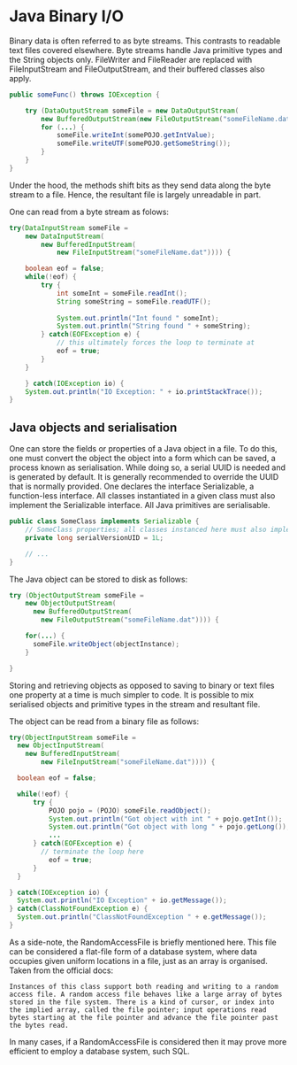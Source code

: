 # Java Binary I/O

Binary data is often referred to as byte streams. This contrasts to readable text files covered elsewhere. Byte streams handle Java primitive types and the String objects only. FileWriter and FileReader are replaced with FileInputStream and FileOutputStream, and their buffered classes also apply.

```java
public someFunc() throws IOException {

    try (DataOutputStream someFile = new DataOutputStream(
        new BufferedOutputStream(new FileOutputStream("someFileName.dat")))) {
        for (...) {
            someFile.writeInt(somePOJO.getIntValue);
            someFile.writeUTF(somePOJO.getSomeString());
        }
    }
}
```

Under the hood, the methods shift bits as they send data along the byte stream to a file. Hence, the resultant file is largely unreadable in part.

One can read from a byte stream as folows:

```java
try(DataInputStream someFile = 
    new DataInputStream(
        new BufferedInputStream(
            new FileInputStream("someFileName.dat")))) {

    boolean eof = false;
    while(!eof) {
        try {
            int someInt = someFile.readInt();
            String someString = someFile.readUTF();
            
            System.out.println("Int found " someInt);
            System.out.println("String found " + someString);            
        } catch(EOFException e) {
            // this ultimately forces the loop to terminate at
            eof = true;
        }
    }

    } catch(IOException io) {
    System.out.println("IO Exception: " + io.printStackTrace());
}
```

## Java objects and serialisation

One can store the fields or properties of a Java object in a file. To do this, one must convert the object the object into a form which can be saved, a process known as serialisation. While doing so, a serial UUID is needed and is generated by default. It is generally recommended to override the UUID that is normally provided. One declares the interface Serializable, a function-less interface. All classes instantiated in a given class must also implement the Serializable interface. All Java primitives are serialisable.

```java
public class SomeClass implements Serializable {
    // SomeClass properties; all classes instanced here must also implement Serializable
    private long serialVersionUID = 1L;

    // ...
}
```

The Java object can be stored to disk as follows:

```java
try (ObjectOutputStream someFile = 
    new ObjectOutputStream(
      new BufferedOutputStream(
        new FileOutputStream("someFileName.dat")))) {

    for(...) {
      someFile.writeObject(objectInstance);
    }

}
```

Storing and retrieving objects as opposed to saving to binary or text files one property at a time is much simpler to code. It is possible to mix serialised objects and primitive types in the stream and resultant file.

The object can be read from a binary file as follows:

```java
try(ObjectInputStream someFile = 
  new ObjectInputStream(
    new BufferedInputStream(
        new FileInputStream("someFileName.dat")))) {

  boolean eof = false;

  while(!eof) {
      try {
          POJO pojo = (POJO) someFile.readObject();
          System.out.println("Got object with int " + pojo.getInt());
          System.out.println("Got object with long " + pojo.getLong());
          ...
      } catch(EOFException e) {
        // terminate the loop here
          eof = true;
      }
  }

} catch(IOException io) {
  System.out.println("IO Exception" + io.getMessage());
} catch(ClassNotFoundException e) {
  System.out.println("ClassNotFoundException " + e.getMessage());
}
```

As a side-note, the RandomAccessFile is briefly mentioned here. This file can be considered a flat-file form of a database system, where data occupies given uniform locations in a file, just as an array is organised. Taken from the official docs:

```
Instances of this class support both reading and writing to a random access file. A random access file behaves like a large array of bytes stored in the file system. There is a kind of cursor, or index into the implied array, called the file pointer; input operations read bytes starting at the file pointer and advance the file pointer past the bytes read.
```

In many cases, if a RandomAccessFile is considered then it may prove more efficient to employ a database system, such SQL.
